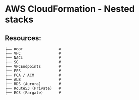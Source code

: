 # AWS CloudFormation - Nested stacks
## Resources:
```
├── ROOT                #
├── VPC                 #
├── NACL                #
├── SG                  #
├── VPCEndpoints        #
├── EFS                 #
├── PCA / ACM           #
├── ALB                 #
├── RDS (Aurora)        #
├── Route53 (Private)   #
├── ECS (Fargate)       #
```
